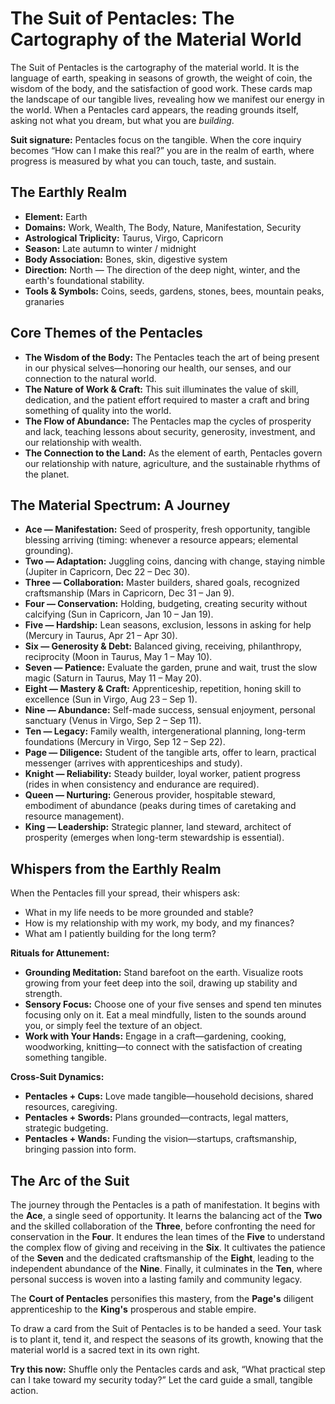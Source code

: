 # The Suit of Pentacles: The Cartography of the Material World

The Suit of Pentacles is the cartography of the material world. It is the language of earth, speaking in seasons of growth, the weight of coin, the wisdom of the body, and the satisfaction of good work. These cards map the landscape of our tangible lives, revealing how we manifest our energy in the world. When a Pentacles card appears, the reading grounds itself, asking not what you dream, but what you are *building*.

**Suit signature:** Pentacles focus on the tangible. When the core inquiry becomes “How can I make this real?” you are in the realm of earth, where progress is measured by what you can touch, taste, and sustain.

## The Earthly Realm

- **Element:** Earth
- **Domains:** Work, Wealth, The Body, Nature, Manifestation, Security
- **Astrological Triplicity:** Taurus, Virgo, Capricorn
- **Season:** Late autumn to winter / midnight
- **Body Association:** Bones, skin, digestive system
- **Direction:** North — The direction of the deep night, winter, and the earth's foundational stability.
- **Tools & Symbols:** Coins, seeds, gardens, stones, bees, mountain peaks, granaries

## Core Themes of the Pentacles

*   **The Wisdom of the Body:** The Pentacles teach the art of being present in our physical selves—honoring our health, our senses, and our connection to the natural world.
*   **The Nature of Work & Craft:** This suit illuminates the value of skill, dedication, and the patient effort required to master a craft and bring something of quality into the world.
*   **The Flow of Abundance:** The Pentacles map the cycles of prosperity and lack, teaching lessons about security, generosity, investment, and our relationship with wealth.
*   **The Connection to the Land:** As the element of earth, Pentacles govern our relationship with nature, agriculture, and the sustainable rhythms of the planet.

## The Material Spectrum: A Journey

*   **Ace — Manifestation:** Seed of prosperity, fresh opportunity, tangible blessing arriving (timing: whenever a resource appears; elemental grounding).  
*   **Two — Adaptation:** Juggling coins, dancing with change, staying nimble (Jupiter in Capricorn, Dec 22 – Dec 30).  
*   **Three — Collaboration:** Master builders, shared goals, recognized craftsmanship (Mars in Capricorn, Dec 31 – Jan 9).  
*   **Four — Conservation:** Holding, budgeting, creating security without calcifying (Sun in Capricorn, Jan 10 – Jan 19).  
*   **Five — Hardship:** Lean seasons, exclusion, lessons in asking for help (Mercury in Taurus, Apr 21 – Apr 30).  
*   **Six — Generosity & Debt:** Balanced giving, receiving, philanthropy, reciprocity (Moon in Taurus, May 1 – May 10).  
*   **Seven — Patience:** Evaluate the garden, prune and wait, trust the slow magic (Saturn in Taurus, May 11 – May 20).  
*   **Eight — Mastery & Craft:** Apprenticeship, repetition, honing skill to excellence (Sun in Virgo, Aug 23 – Sep 1).  
*   **Nine — Abundance:** Self-made success, sensual enjoyment, personal sanctuary (Venus in Virgo, Sep 2 – Sep 11).  
*   **Ten — Legacy:** Family wealth, intergenerational planning, long-term foundations (Mercury in Virgo, Sep 12 – Sep 22).  
*   **Page — Diligence:** Student of the tangible arts, offer to learn, practical messenger (arrives with apprenticeships and study).  
*   **Knight — Reliability:** Steady builder, loyal worker, patient progress (rides in when consistency and endurance are required).  
*   **Queen — Nurturing:** Generous provider, hospitable steward, embodiment of abundance (peaks during times of caretaking and resource management).  
*   **King — Leadership:** Strategic planner, land steward, architect of prosperity (emerges when long-term stewardship is essential).

## Whispers from the Earthly Realm

When the Pentacles fill your spread, their whispers ask:

*   What in my life needs to be more grounded and stable?
*   How is my relationship with my work, my body, and my finances?
*   What am I patiently building for the long term?

**Rituals for Attunement:**

*   **Grounding Meditation:** Stand barefoot on the earth. Visualize roots growing from your feet deep into the soil, drawing up stability and strength.
*   **Sensory Focus:** Choose one of your five senses and spend ten minutes focusing only on it. Eat a meal mindfully, listen to the sounds around you, or simply feel the texture of an object.
*   **Work with Your Hands:** Engage in a craft—gardening, cooking, woodworking, knitting—to connect with the satisfaction of creating something tangible.

**Cross-Suit Dynamics:**

*   **Pentacles + Cups:** Love made tangible—household decisions, shared resources, caregiving.
*   **Pentacles + Swords:** Plans grounded—contracts, legal matters, strategic budgeting.
*   **Pentacles + Wands:** Funding the vision—startups, craftsmanship, bringing passion into form.

## The Arc of the Suit

The journey through the Pentacles is a path of manifestation. It begins with the **Ace**, a single seed of opportunity. It learns the balancing act of the **Two** and the skilled collaboration of the **Three**, before confronting the need for conservation in the **Four**. It endures the lean times of the **Five** to understand the complex flow of giving and receiving in the **Six**. It cultivates the patience of the **Seven** and the dedicated craftsmanship of the **Eight**, leading to the independent abundance of the **Nine**. Finally, it culminates in the **Ten**, where personal success is woven into a lasting family and community legacy.

The **Court of Pentacles** personifies this mastery, from the **Page's** diligent apprenticeship to the **King's** prosperous and stable empire.

To draw a card from the Suit of Pentacles is to be handed a seed. Your task is to plant it, tend it, and respect the seasons of its growth, knowing that the material world is a sacred text in its own right.

**Try this now:** Shuffle only the Pentacles cards and ask, “What practical step can I take toward my security today?” Let the card guide a small, tangible action.
